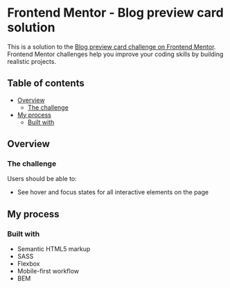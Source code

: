 # Frontend Mentor - Blog preview card solution

This is a solution to the [Blog preview card challenge on Frontend Mentor](https://www.frontendmentor.io/challenges/blog-preview-card-ckPaj01IcS). Frontend Mentor challenges help you improve your coding skills by building realistic projects. 

## Table of contents

- [Overview](#overview)
  - [The challenge](#the-challenge)
- [My process](#my-process)
  - [Built with](#built-with)
## Overview

### The challenge

Users should be able to:

- See hover and focus states for all interactive elements on the page

## My process

### Built with

- Semantic HTML5 markup
- SASS
- Flexbox
- Mobile-first workflow
- BEM
